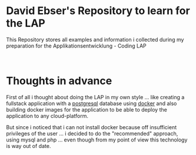 # David Ebser's Repository to learn for the LAP

This Repository stores all examples and information i collected during my preparation for the Applikationsentwicklung - Coding LAP

<br>

# Thoughts in advance

First of all i thought about doing the LAP in my own style ... like creating a fullstack application with a [postgresql](https://www.postgresql.org) database using [docker](https://www.docker.com) and also building docker images for the application to be able to deploy the application to any cloud-platform.

But since i noticed that i can not install docker because off insufficient privileges of the user ... i decided to do the "recommended" approach, using mysql and php ... even though from my point of view this technology is way out of date.
